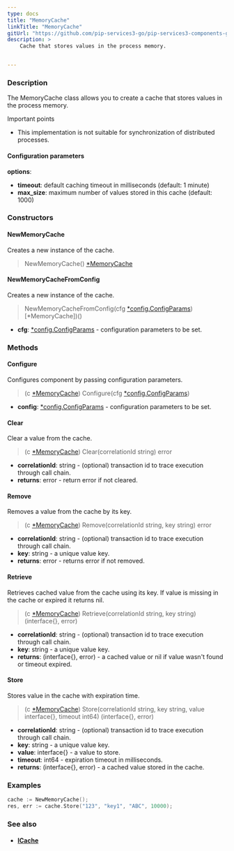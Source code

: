 ```yaml
---
type: docs
title: "MemoryCache"
linkTitle: "MemoryCache"
gitUrl: "https://github.com/pip-services3-go/pip-services3-components-go"
description: >
    Cache that stores values in the process memory.


---
```


### Description

The MemoryCache class allows you to create a cache that stores values in the process memory.

Important points

- This implementation is not suitable for synchronization of distributed processes.

#### Configuration parameters
**options**:
- **timeout**: default caching timeout in milliseconds (default: 1 minute)
- **max_size**: maximum number of values stored in this cache (default: 1000)


### Constructors

#### NewMemoryCache
Creates a new instance of the cache.

> NewMemoryCache() [*MemoryCache]()

#### NewMemoryCacheFromConfig
Creates a new instance of the cache.

> NewMemoryCacheFromConfig(cfg [*config.ConfigParams](../../../commons/config/config_params)) [*MemoryCache])()

- **cfg**: [*config.ConfigParams](../../../commons/config/config_params) - configuration parameters to be set.


### Methods

#### Configure
Configures component by passing configuration parameters.

> (c [*MemoryCache]()) Configure(cfg [*config.ConfigParams](../../../commons/config/config_params))

- **config**: [*config.ConfigParams](../../../commons/config/config_params) - configuration parameters to be set.


#### Clear
Clear a value from the cache.

> (c [*MemoryCache]()) Clear(correlationId string) error

- **correlationId**: string - (optional) transaction id to trace execution through call chain.
- **returns**: error - return error if not cleared.

#### Remove
Removes a value from the cache by its key.

> (c [*MemoryCache]()) Remove(correlationId string, key string) error

- **correlationId**: string - (optional) transaction id to trace execution through call chain.
- **key**: string - a unique value key.
- **returns**: error - returns error if not removed.


#### Retrieve
Retrieves cached value from the cache using its key.
If value is missing in the cache or expired it returns nil.

> (c [*MemoryCache]()) Retrieve(correlationId string, key string) (interface{}, error)

- **correlationId**: string - (optional) transaction id to trace execution through call chain.
- **key**: string - a unique value key.
- **returns**: (interface{}, error) - a cached value or nil if value wasn't found or timeout expired.


#### Store
Stores value in the cache with expiration time.

> (c [*MemoryCache]()) Store(correlationId string, key string, value interface{}, timeout int64) (interface{}, error)

- **correlationId**: string - (optional) transaction id to trace execution through call chain.
- **key**: string - a unique value key.
- **value**: interface{} - a value to store.
- **timeout**: int64 - expiration timeout in milliseconds.
- **returns**: (interface{}, error) - a cached value stored in the cache.

### Examples

```go
cache := NewMemoryCache();
res, err := cache.Store("123", "key1", "ABC", 10000);
```

### See also
- #### [ICache](../icache)

